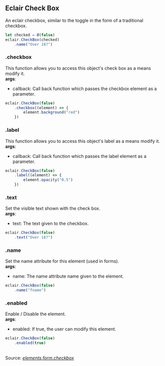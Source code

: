 ## Eclair Check Box
An eclair checkbox, similar to the toggle in the form of a traditional checkbox.
```javascript
let checked = Ø(false)
eclair.CheckBox(checked)
    .name("Over 18?")
```
### .checkbox
This function allows you to access this object's check box as a means modify it.
<br/>**args**:
- callback: Call back function which passes the checkbox element as a parameter.
```javascript
eclair.CheckBox(false)
    .checkbox((element) => {
        element.background("red")
    })
```
### .label
This function allows you to access this object's label as a means modify it.
<br/>**args**:
- callback: Call back function which passes the label element as a parameter.
```javascript
eclair.CheckBox(false)
    .label((element) => {
        element.opacity("0.5")
    })
```
### .text
Set the visible text shown with the check box.
<br/>**args**:
- text: The text given to the checkbox.
```javascript
eclair.CheckBox(false)
    .text("Over 18?")
```
### .name
Set the name attribute for this element (used in forms).
<br/>**args**:
- name: The name attribute name given to the element.
```javascript
eclair.CheckBox(false)
    .name("fname")
```
### .enabled
Enable / Disable the element.
<br/>**args**:
- enabled: If true, the user can modify this element.
```javascript
eclair.CheckBox(false)
    .enabled(true)
```

<br/>Source: [_elements.form.checkbox_](https://github.com/SamGarlick/Eclair/tree/main/src/elements/form/checkbox.js)